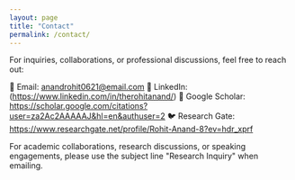 ```yaml
---
layout: page
title: "Contact"
permalink: /contact/
---
```


For inquiries, collaborations, or professional discussions, feel free to reach out:

📧 Email: anandrohit0621@email.com
🔗 LinkedIn: (https://www.linkedin.com/in/therohitanand/)
📄 Google Scholar: https://scholar.google.com/citations?user=za2Ac2AAAAAJ&hl=en&authuser=2
🐦 Research Gate: https://www.researchgate.net/profile/Rohit-Anand-8?ev=hdr_xprf

For academic collaborations, research discussions, or speaking engagements, please use the subject line "Research Inquiry" when emailing.

